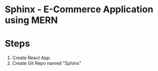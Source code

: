 # Sphinx - E-Commerce Application using MERN

# Steps

1. Create React App.
2. Create Git Repo named "Sphinx"
